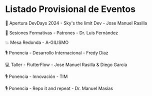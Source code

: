 # Listado Provisional de Eventos

:door: Apertura DevDays 2024 - Sky's the limit Dev - Jose Manuel Rasilla

:memo: Sesiones Formativas - Patrones - Dr. Luis Fernández

:boom: Mesa Redonda - A-GILISMO

:studio_microphone: Ponencia - Desarrollo Internacional - Fredy Diaz

:computer: Taller - FlutterFlow - Jose Manuel Rasilla & Diego García

:studio_microphone: Ponencia - Innovación - TIM 

:studio_microphone: Ponencia - Repo it and repeat - Dr. Manuel Masías 
